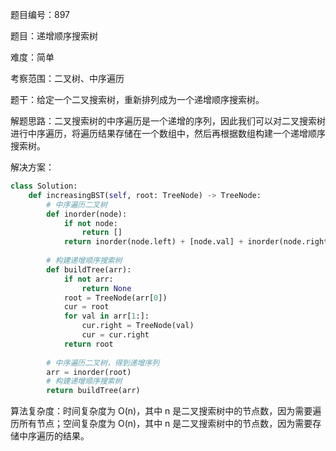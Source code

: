题目编号：897

题目：递增顺序搜索树

难度：简单

考察范围：二叉树、中序遍历

题干：给定一个二叉搜索树，重新排列成为一个递增顺序搜索树。

解题思路：二叉搜索树的中序遍历是一个递增的序列，因此我们可以对二叉搜索树进行中序遍历，将遍历结果存储在一个数组中，然后再根据数组构建一个递增顺序搜索树。

解决方案：

```python
class Solution:
    def increasingBST(self, root: TreeNode) -> TreeNode:
        # 中序遍历二叉树
        def inorder(node):
            if not node:
                return []
            return inorder(node.left) + [node.val] + inorder(node.right)
        
        # 构建递增顺序搜索树
        def buildTree(arr):
            if not arr:
                return None
            root = TreeNode(arr[0])
            cur = root
            for val in arr[1:]:
                cur.right = TreeNode(val)
                cur = cur.right
            return root
        
        # 中序遍历二叉树，得到递增序列
        arr = inorder(root)
        # 构建递增顺序搜索树
        return buildTree(arr)
```

算法复杂度：时间复杂度为 O(n)，其中 n 是二叉搜索树中的节点数，因为需要遍历所有节点；空间复杂度为 O(n)，其中 n 是二叉搜索树中的节点数，因为需要存储中序遍历的结果。